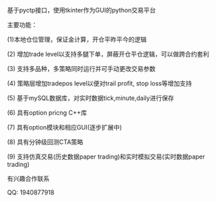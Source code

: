 基于pyctp接口，使用tkinter作为GUI的python交易平台

主要功能：

(1)本地仓位管理，保证金计算，开仓平昨平今的逻辑

(2) 增加trade level以支持多腿下单，屏蔽开仓平仓逻辑，可以做跨合约套利

(3) 支持多品种，多策略同时运行并可手动更改交易参数

(4) 策略层增加tradepos level以便对trail profit, stop loss等增加支持

(5) 基于mySQL数据库，对实时数据tick,minute,daily进行保存

(6) 具有option pricng C++库

(7) 具有option模块和相应GUI(逐步扩展中)

(8) 具有分钟级回测CTA策略

(9) 支持仿真交易(历史数据paper trading)和实时模拟交易(实时数据paper trading)

有兴趣合作联系

QQ: 1940877918
